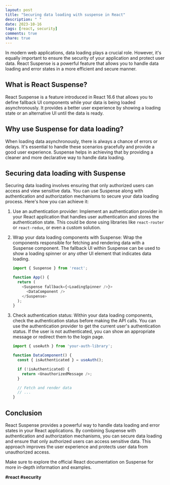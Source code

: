 ```yaml
---
layout: post
title: "Securing data loading with suspense in React"
description: " "
date: 2023-10-16
tags: [react, security]
comments: true
share: true
---
```


In modern web applications, data loading plays a crucial role. However, it's equally important to ensure the security of your application and protect user data. React Suspense is a powerful feature that allows you to handle data loading and error states in a more efficient and secure manner.

## What is React Suspense?

React Suspense is a feature introduced in React 16.6 that allows you to define fallback UI components while your data is being loaded asynchronously. It provides a better user experience by showing a loading state or an alternative UI until the data is ready.

## Why use Suspense for data loading?

When loading data asynchronously, there is always a chance of errors or delays. It's essential to handle these scenarios gracefully and provide a good user experience. Suspense helps in achieving that by providing a cleaner and more declarative way to handle data loading.

## Securing data loading with Suspense

Securing data loading involves ensuring that only authorized users can access and view sensitive data. You can use Suspense along with authentication and authorization mechanisms to secure your data loading process. Here's how you can achieve it:

1. Use an authentication provider: Implement an authentication provider in your React application that handles user authentication and stores the authentication state. This could be done using libraries like `react-router` or `react-redux`, or even a custom solution.

2. Wrap your data loading components with Suspense: Wrap the components responsible for fetching and rendering data with a Suspense component. The fallback UI within Suspense can be used to show a loading spinner or any other UI element that indicates data loading.

    ```javascript
    import { Suspense } from 'react';

    function App() {
      return (
        <Suspense fallback={<LoadingSpinner />}>
          <DataComponent />
        </Suspense>
      );
    }
    ```

3. Check authentication status: Within your data loading components, check the authentication status before making the API calls. You can use the authentication provider to get the current user's authentication status. If the user is not authenticated, you can show an appropriate message or redirect them to the login page.

    ```javascript
    import { useAuth } from 'your-auth-library';

    function DataComponent() {
      const { isAuthenticated } = useAuth();

      if (!isAuthenticated) {
        return <UnauthorizedMessage />;
      }

      // Fetch and render data
      // ...
    }
    ```

## Conclusion

React Suspense provides a powerful way to handle data loading and error states in your React applications. By combining Suspense with authentication and authorization mechanisms, you can secure data loading and ensure that only authorized users can access sensitive data. This approach improves the user experience and protects user data from unauthorized access.

Make sure to explore the official React documentation on Suspense for more in-depth information and examples.

**#react #security**